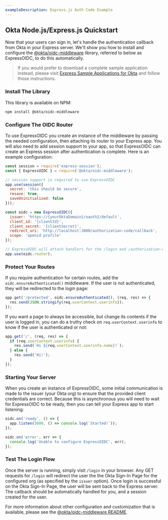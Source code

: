 ```yaml
---
exampleDescription: Express.js Auth Code Example
---
```


## Okta Node.js/Express.js Quickstart

Now that your users can sign in, let's handle the authentication callback from Okta in your Express server. We'll show you how to install and configure the [@okta/oidc-middleware](https://github.com/okta/okta-oidc-js/tree/master/packages/oidc-middleware) library, referred to below as ExpressOIDC, to do this automatically.

> If you would prefer to download a complete sample application instead, please visit [Express Sample Applications for Okta][] and follow those instructions.

### Install The Library

This library is available on NPM:

```bash
npm install @okta/oidc-middleware
```

### Configure The OIDC Router

To use ExpressOIDC you create an instance of the middleware by passing the needed configuration, then attaching its router to your Express app.  You will also need to add session support to your app, so that ExpressOIDC can create an Express session after authentication is complete.  Here is an example configuration:
<DomainAdminWarning />

```javascript
const session = require('express-session');
const { ExpressOIDC } = require('@okta/oidc-middleware');

// session support is required to use ExpressOIDC
app.use(session({
  secret: 'this should be secure',
  resave: true,
  saveUninitialized: false
}));

const oidc = new ExpressOIDC({
  issuer: 'https://{yourOktaDomain}/oauth2/default',
  client_id: '{clientId}',
  client_secret: '{clientSecret}',
  redirect_uri: 'http://localhost:3000/authorization-code/callback',
  scope: 'openid profile'
});

// ExpressOIDC will attach handlers for the /login and /authorization-code/callback routes
app.use(oidc.router);
```

### Protect Your Routes

If you require authentication for certain routes, add the `oidc.ensureAuthenticated()` middleware.  If the user is not authenticated, they will be redirected to the login page:

```javascript
app.get('/protected', oidc.ensureAuthenticated(), (req, res) => {
  res.send(JSON.stringify(req.userContext.userinfo));
});
```

If you want a page to always be accessible, but change its contents if the user is logged in, you can do a truthy check on `req.userContext.userinfo` to know if the user is authenticated or not:

```javascript
app.get('/', (req, res) => {
  if (req.userContext.userinfo) {
    res.send(`Hi ${req.userContext.userinfo.name}!`);
  } else {
    res.send('Hi!');
  }
});
```

### Starting Your Server

When you create an instance of ExpressOIDC, some initial communication is made to the issuer (your Okta org) to ensure that the provided client credentials are correct.  Because this is asynchronous you will need to wait for ExpressOIDC to be ready, then you can tell your Express app to start listening:

```javascript
oidc.on('ready', () => {
  app.listen(3000, () => console.log(`Started!`));
});

oidc.on('error', err => {
  console.log('Unable to configure ExpressOIDC', err);
});
```

### Test The Login Flow

Once the server is running, simply visit `/login` in your browser.  Any GET requests for `/login` will redirect the user the the Okta Sign-In Page for the configured org (as specified by the `issuer` option).  Once login is successful on the Okta Sign-In Page, the user will be sent back to the Express server.  The callback should be automatically handled for you, and a session created for the user.

For more information about other configuration and customization that is available, please see the [@okta/oidc-middleware README](https://github.com/okta/okta-oidc-js/tree/master/packages/oidc-middleware).

[Express Sample Applications for Okta]: https://github.com/okta/samples-nodejs-express-4
